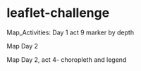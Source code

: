 # leaflet-challenge

Map_Activities: 
Day 1 act 9 marker by depth

Map Day 2

Map Day 2, act 4- choropleth and legend
